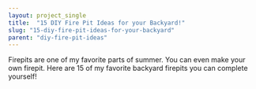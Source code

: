 ```yaml
---
layout: project_single
title:  "15 DIY Fire Pit Ideas for your Backyard!"
slug: "15-diy-fire-pit-ideas-for-your-backyard"
parent: "diy-fire-pit-ideas"
---
```

Firepits are one of my favorite parts of summer. You can even make your own firepit. Here are 15 of my favorite backyard firepits you can complete yourself!